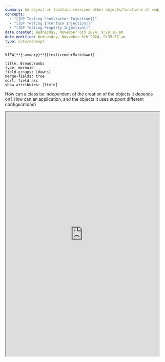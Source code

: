 ```yaml
---
summary: An object or function receives other objects/functions it requires rather than creating them internally. Tight coupling between code is bad and inflexible. We want to avoid hard-coded dependencies.
concepts:
  - "[[DP Testing Constructor Injection]]"
  - "[[DP Testing Interface Injection]]"
  - "[[DP Testing Property Injection]]"
date created: Wednesday, November 6th 2024, 9:29:18 am
date modified: Wednesday, November 6th 2024, 9:35:57 am
type: note/concept
---
```


`VIEW[**{summary}**][text(renderMarkdown)]`

```breadcrumbs
title: Breadcrumbs
type: mermaid
field-groups: [downs]
merge-fields: true
sort: field asc
show-attributes: [field]
```

How can a class be independent of the creation of the objects it depends on?
How can an application, and the objects it uses support different configurations?

<iframe src="https://builtin.com/articles/dependency-injection#:~:text=The%20three%20types%20of%20dependency,property%20injection%20and%20method%20injection." style="width: 100%; height: 800px;"></iframe>
